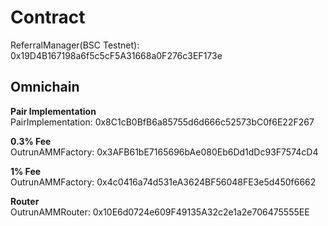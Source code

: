# Contract

ReferralManager(BSC Testnet): 0x19D4B167198a6f5c5cF5A31668a0F276c3EF173e  

## Omnichain

**Pair Implementation**  
PairImplementation: 0x8C1cB0BfB6a85755d6d666c52573bC0f6E22F267

**0.3% Fee**  
OutrunAMMFactory: 0x3AFB61bE7165696bAe080Eb6Dd1dDc93F7574cD4

**1% Fee**  
OutrunAMMFactory: 0x4c0416a74d531eA3624BF56048FE3e5d450f6662  

**Router**  
OutrunAMMRouter: 0x10E6d0724e609F49135A32c2e1a2e706475555EE
